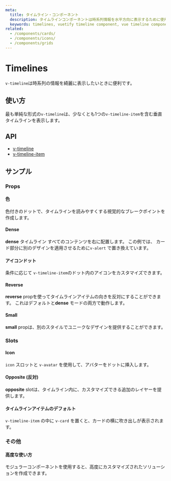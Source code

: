 ```yaml
---
meta:
  title: タイムライン・コンポーネント
  description: タイムラインコンポーネントは時系列情報を水平方向に表示するために使用されます。
  keywords: timelines, vuetify timeline component, vue timeline component
related:
  - /components/cards/
  - /components/icons/
  - /components/grids
---
```


# Timelines

`v-timeline`は時系列の情報を綺麗に表示したいときに便利です。

<entry-ad />

## 使い方

最も単純な形式の`v-timeline`は、少なくとも1つの`v-timeline-item`を含む垂直タイムラインを表示します。

<example file="v-timeline/usage" />

## API

- [v-timeline](/api/v-timeline)
- [v-timeline-item](/api/v-timeline-item)

<inline-api page="components/timelines" />


<!-- ## Sub-components

### v-timeline-item

v-timeline-item description -->

## サンプル

### Props

#### 色

色付きのドットで、タイムラインを読みやすくする視覚的なブレークポイントを作成します。

<example file="v-timeline/prop-color" />

#### Dense

**dense** タイムライン すべてのコンテンツを右に配置します。 この例では、 カード部分に別のデザインを適用させるために`v-alert` で置き換えています。

<example file="v-timeline/prop-dense" />

#### アイコンドット

条件に応じて `v-timeline-item`のドット内のアイコンをカスタマイズできます。

<example file="v-timeline/prop-icon-dots" />

#### Reverse

**reverse** propを使ってタイムラインアイテムの向きを反対にすることができます。 これはデフォルトと**dense** モードの両方で動作します。

<example file="v-timeline/prop-reverse" />

#### Small

**small** propは、別のスタイルでユニークなデザインを提供することができます。

<example file="v-timeline/prop-small" />

### Slots

#### Icon

`icon` スロットと `v-avatar` を使用して、アバターをドットに挿入します。

<example file="v-timeline/slot-icon" />

#### Opposite (反対)

**opposite** slotは、タイムライン内に、カスタマイズできる追加のレイヤーを提供します。

<example file="v-timeline/slot-opposite" />

#### タイムラインアイテムのデフォルト

`v-timeline-item` の中に `v-card` を置くと、カードの横に吹き出しが表示されます。

<example file="v-timeline/slot-timeline-item-default" />

### その他

#### 高度な使い方

モジュラーコンポーネントを使用すると、高度にカスタマイズされたソリューションを作成できます。

<example file="v-timeline/misc-advanced" />

<backmatter />
